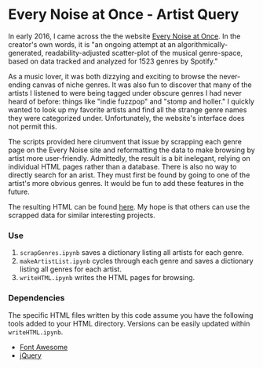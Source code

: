# Every Noise at Once - Artist Query

In early 2016, I came across the the website [Every Noise at Once](http://everynoise.com/engenremap.html). In the creator's own words, it is "an ongoing attempt at an algorithmically-generated, readability-adjusted scatter-plot of the musical genre-space, based on data tracked and analyzed for 1523 genres by Spotify."

As a music lover, it was both dizzying and exciting to browse the never-ending canvas of niche genres. It was also fun to discover that many of the artists I listened to were being tagged under obscure genres I had never heard of before: things like "indie fuzzpop" and "stomp and holler." I quickly wanted to look up my favorite artists and find all the strange genre names they were categorized under. Unfortunately, the website's interface does not permit this.

The scripts provided here cirumvent that issue by scrapping each genre page on the Every Noise site and reformatting the data to make browsing by artist more user-friendly. Admittedly, the result is a bit inelegant, relying on individual HTML pages rather than a database. There is also no way to directly search for an arist. They must first be found by going to one of the artist's more obvious genres. It would be fun to add these features in the future.

The resulting HTML can be found [here](https://web.stanford.edu/~aweitz/EveryNoise/). My hope is that others can use the scrapped data for similar interesting projects.

### Use
1. `scrapGenres.ipynb` saves a dictionary listing all artists for each genre.
2. `makeArtistList.ipynb` cycles through each genre and saves a dictionary listing all genres for each artist.
3. `writeHTML.ipynb` writes the HTML pages for browsing.

### Dependencies
The specific HTML files written by this code assume you have the following tools added to your HTML directory. Versions can be easily updated within `writeHTML.ipynb`.

* [Font Awesome](https://github.com/FortAwesome/Font-Awesome/)
* [jQuery](https://jquery.com/download/)
